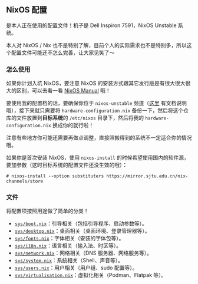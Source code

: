 ## NixOS 配置

是本人正在使用的配置文件！机子是 Dell Inspiron 7591，NixOS Unstable 系统。

本人对 NixOS / Nix 也不是特别了解，目前个人的实际需求也不是特别多，所以这个配置文件可能还不怎么完善，让大家见笑了～

### 怎么使用

如果你计划入坑 NixOS，要注意 NixOS 的安装方式跟其它发行版是有很大很大很大的区别，可以去看一看 [NixOS Manual](https://nixos.org/manual/nixos/unstable/) 哦！

要使用我的配置档的话，要确保你位于 `nixos-unstable` 频道（[这里](https://mirrors.tuna.tsinghua.edu.cn/help/nix/) 有文档说明哦），接下来就只需要将 `hardware-configuration.nix` 备份一下，然后将这个仓库的文件放置到**目标系统**的 `/etc/nixos` 目录下，然后将我的 `hardware-configuration.nix` 换成你的就行啦！

注意有些地方你可能还需要再做点调整，直接照搬得到的系统不一定适合你的情况哦。

如果你是首次安装 NixOS，使用 `nixos-install` 的时候希望使用国内的软件源，要加参数（这时目标系统的配置文件还没生效的哦）：

```plain
# nixos-install --option substituters https://mirror.sjtu.edu.cn/nix-channels/store
```

### 文件

将配置项按照用途做了简单的分类！

* [`sys/boot.nix`](sys/boot.nix)：引导相关（包括引导程序、启动参数等）。
* [`sys/desktop.nix`](sys/desktop.nix)：桌面相关（桌面环境、登录管理器等）。
* [`sys/fonts.nix`](sys/fonts.nix)：字体相关（安装的字体包等）。
* [`sys/i18n.nix`](sys/i18n.nix)：语言相关（输入法、时区等）。
* [`sys/network.nix`](sys/network.nix)：网络相关（DNS 服务器、网络服务等）。
* [`sys/system.nix`](sys/system.nix)：系统相关（Shell、声音等）。
* [`sys/users.nix`](sys/users.nix)：用户相关（用户组、sudo 配置等）。
* [`sys/virtualisation.nix`](sys/virtualisation.nix)：虚拟化相关（Podman、Flatpak 等）。
